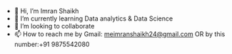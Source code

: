 - 👋 Hi, I’m Imran Shaikh
- 🌱 I’m currently learning  Data analytics & Data Science 
- 💞️ I’m looking to collaborate 
- 📫 How to reach me by Gmail: meimranshaikh24@gmail.com
       OR by this number:+91 9875542080

<!---
imran731221/imran731221 is a ✨ special ✨ repository because its `README.md` (this file) appears on your GitHub profile.
You can click the Preview link to take a look at your changes.
--->

